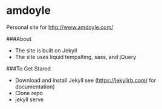 # amdoyle
Personal site for http://www.amdoyle.com/

###About
* The site is built on Jekyll
* The site uses liquid tempalting, sass, and jQuery

###To Get Stared
* Download and install Jekyll see (https://jekyllrb.com/ for documentation)
* Clone repo
* jekyll serve
